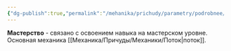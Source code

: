 ```yaml
---
{"dg-publish":true,"permalink":"/mehanika/prichudy/parametry/podrobnee/gruppy-prichud/gruppa-masterstvo/"}
---
```


**Мастерство** - связано с освоением навыка на мастерском уровне. Основная механика [[Механика/Причуды/Механики/Поток\|поток]].